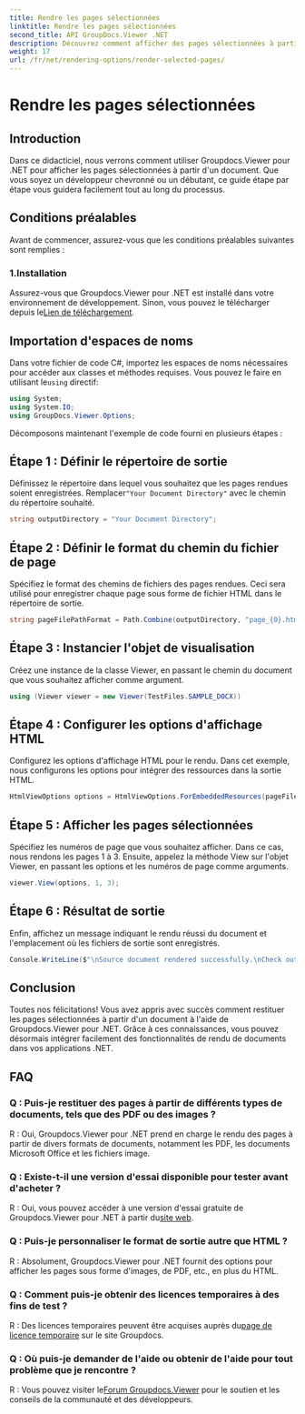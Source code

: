 ```yaml
---
title: Rendre les pages sélectionnées
linktitle: Rendre les pages sélectionnées
second_title: API GroupDocs.Viewer .NET
description: Découvrez comment afficher des pages sélectionnées à partir de documents à l'aide de Groupdocs.Viewer pour .NET. Tutoriel étape par étape avec des exemples de code inclus.
weight: 17
url: /fr/net/rendering-options/render-selected-pages/
---
```


# Rendre les pages sélectionnées

## Introduction

Dans ce didacticiel, nous verrons comment utiliser Groupdocs.Viewer pour .NET pour afficher les pages sélectionnées à partir d'un document. Que vous soyez un développeur chevronné ou un débutant, ce guide étape par étape vous guidera facilement tout au long du processus.

## Conditions préalables

Avant de commencer, assurez-vous que les conditions préalables suivantes sont remplies :

### 1.Installation

 Assurez-vous que Groupdocs.Viewer pour .NET est installé dans votre environnement de développement. Sinon, vous pouvez le télécharger depuis le[Lien de téléchargement](https://releases.groupdocs.com/viewer/net/).

## Importation d'espaces de noms

Dans votre fichier de code C#, importez les espaces de noms nécessaires pour accéder aux classes et méthodes requises. Vous pouvez le faire en utilisant le`using` directif:

```csharp
using System;
using System.IO;
using GroupDocs.Viewer.Options;
```

Décomposons maintenant l'exemple de code fourni en plusieurs étapes :

## Étape 1 : Définir le répertoire de sortie

 Définissez le répertoire dans lequel vous souhaitez que les pages rendues soient enregistrées. Remplacer`"Your Document Directory"` avec le chemin du répertoire souhaité.

```csharp
string outputDirectory = "Your Document Directory";
```

## Étape 2 : Définir le format du chemin du fichier de page

Spécifiez le format des chemins de fichiers des pages rendues. Ceci sera utilisé pour enregistrer chaque page sous forme de fichier HTML dans le répertoire de sortie.

```csharp
string pageFilePathFormat = Path.Combine(outputDirectory, "page_{0}.html");
```

## Étape 3 : Instancier l'objet de visualisation

Créez une instance de la classe Viewer, en passant le chemin du document que vous souhaitez afficher comme argument.

```csharp
using (Viewer viewer = new Viewer(TestFiles.SAMPLE_DOCX))
```

## Étape 4 : Configurer les options d'affichage HTML

Configurez les options d'affichage HTML pour le rendu. Dans cet exemple, nous configurons les options pour intégrer des ressources dans la sortie HTML.

```csharp
HtmlViewOptions options = HtmlViewOptions.ForEmbeddedResources(pageFilePathFormat);
```

## Étape 5 : Afficher les pages sélectionnées

Spécifiez les numéros de page que vous souhaitez afficher. Dans ce cas, nous rendons les pages 1 à 3. Ensuite, appelez la méthode View sur l'objet Viewer, en passant les options et les numéros de page comme arguments.

```csharp
viewer.View(options, 1, 3);
```

## Étape 6 : Résultat de sortie

Enfin, affichez un message indiquant le rendu réussi du document et l'emplacement où les fichiers de sortie sont enregistrés.

```csharp
Console.WriteLine($"\nSource document rendered successfully.\nCheck output in {outputDirectory}.");
```

## Conclusion

Toutes nos félicitations! Vous avez appris avec succès comment restituer les pages sélectionnées à partir d'un document à l'aide de Groupdocs.Viewer pour .NET. Grâce à ces connaissances, vous pouvez désormais intégrer facilement des fonctionnalités de rendu de documents dans vos applications .NET.

## FAQ

### Q : Puis-je restituer des pages à partir de différents types de documents, tels que des PDF ou des images ?

R : Oui, Groupdocs.Viewer pour .NET prend en charge le rendu des pages à partir de divers formats de documents, notamment les PDF, les documents Microsoft Office et les fichiers image.

### Q : Existe-t-il une version d'essai disponible pour tester avant d'acheter ?

 R : Oui, vous pouvez accéder à une version d'essai gratuite de Groupdocs.Viewer pour .NET à partir du[site web](https://releases.groupdocs.com/).

### Q : Puis-je personnaliser le format de sortie autre que HTML ?

R : Absolument, Groupdocs.Viewer pour .NET fournit des options pour afficher les pages sous forme d'images, de PDF, etc., en plus du HTML.

### Q : Comment puis-je obtenir des licences temporaires à des fins de test ?

R : Des licences temporaires peuvent être acquises auprès du[page de licence temporaire](https://purchase.groupdocs.com/temporary-license/) sur le site Groupdocs.

### Q : Où puis-je demander de l'aide ou obtenir de l'aide pour tout problème que je rencontre ?

 R : Vous pouvez visiter le[Forum Groupdocs.Viewer](https://forum.groupdocs.com/c/viewer/9) pour le soutien et les conseils de la communauté et des développeurs.